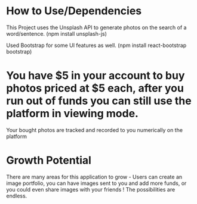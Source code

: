 # How to Use/Dependencies

This Project uses the Unsplash API to generate photos on the search of a word/sentence. (npm install unsplash-js)

Used Bootstrap for some UI features as well. (npm install react-bootstrap bootstrap)

# You have $5 in your account to buy photos priced at $5 each, after you run out of funds you can still use the platform in viewing mode. 

Your bought photos are tracked and recorded to you numerically on the platform

# Growth Potential

There are many areas for this application to grow - Users can create an image portfolio, you can have images sent to you and add more funds, or you could even share images with your friends ! The possibilities are endless.
